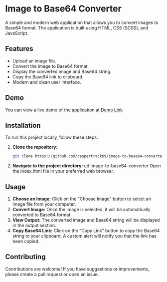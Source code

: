 # Image to Base64 Converter

A simple and modern web application that allows you to convert images to Base64 format. The application is built using HTML, CSS (SCSS), and JavaScript.

## Features

- Upload an image file.
- Convert the image to Base64 format.
- Display the converted image and Base64 string.
- Copy the Base64 link to clipboard.
- Modern and clean user interface.

## Demo

You can view a live demo of the application at [Demo Link]([https://convert.jagoandigital.my.id](https://converter.jagoandigital.my.id/))

## Installation

To run this project locally, follow these steps:

1. **Clone the repository:**

   ```bash
   git clone https://github.com/caspertrack69/image-to-base64-converter.git
2. **Navigate to the project directory:**
   cd image-to-base64-converter
   Open the index.html file in your preferred web browser.


## Usage

1. **Choose an Image:**
   Click on the "Choose Image" button to select an image file from your computer.
2. **Convert Image:**
   Once the image is selected, it will be automatically converted to Base64 format.
3. **View Output:**
   The converted image and Base64 string will be displayed in the output section.
4. **Copy Base64 Link:**
    Click on the "Copy Link" button to copy the Base64 string to your clipboard. A custom alert will notify you that the link has been copied.


## Contributing

Contributions are welcome! If you have suggestions or improvements, please create a pull request or open an issue.
